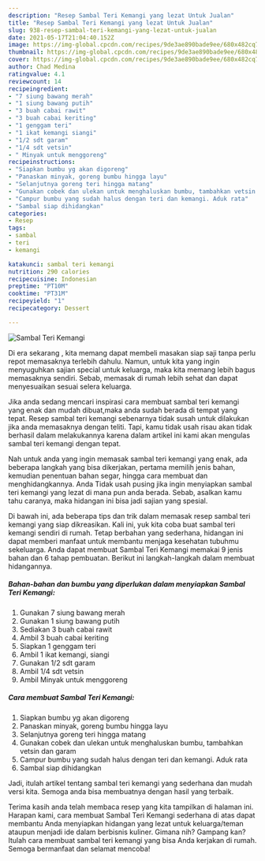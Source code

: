 ```yaml
---
description: "Resep Sambal Teri Kemangi yang lezat Untuk Jualan"
title: "Resep Sambal Teri Kemangi yang lezat Untuk Jualan"
slug: 938-resep-sambal-teri-kemangi-yang-lezat-untuk-jualan
date: 2021-05-17T21:04:40.152Z
image: https://img-global.cpcdn.com/recipes/9de3ae890bade9ee/680x482cq70/sambal-teri-kemangi-foto-resep-utama.jpg
thumbnail: https://img-global.cpcdn.com/recipes/9de3ae890bade9ee/680x482cq70/sambal-teri-kemangi-foto-resep-utama.jpg
cover: https://img-global.cpcdn.com/recipes/9de3ae890bade9ee/680x482cq70/sambal-teri-kemangi-foto-resep-utama.jpg
author: Chad Medina
ratingvalue: 4.1
reviewcount: 14
recipeingredient:
- "7 siung bawang merah"
- "1 siung bawang putih"
- "3 buah cabai rawit"
- "3 buah cabai keriting"
- "1 genggam teri"
- "1 ikat kemangi siangi"
- "1/2 sdt garam"
- "1/4 sdt vetsin"
- " Minyak untuk menggoreng"
recipeinstructions:
- "Siapkan bumbu yg akan digoreng"
- "Panaskan minyak, goreng bumbu hingga layu"
- "Selanjutnya goreng teri hingga matang"
- "Gunakan cobek dan ulekan untuk menghaluskan bumbu, tambahkan vetsin dan garam"
- "Campur bumbu yang sudah halus dengan teri dan kemangi. Aduk rata"
- "Sambal siap dihidangkan"
categories:
- Resep
tags:
- sambal
- teri
- kemangi

katakunci: sambal teri kemangi 
nutrition: 290 calories
recipecuisine: Indonesian
preptime: "PT10M"
cooktime: "PT31M"
recipeyield: "1"
recipecategory: Dessert

---
```



![Sambal Teri Kemangi](https://img-global.cpcdn.com/recipes/9de3ae890bade9ee/680x482cq70/sambal-teri-kemangi-foto-resep-utama.jpg)

Di era  sekarang , kita memang dapat membeli masakan siap saji tanpa perlu repot memasaknya terlebih dahulu. Namun, untuk kita yang ingin menyuguhkan sajian special untuk keluarga, maka kita memang lebih bagus memasaknya sendiri. Sebab, memasak di rumah lebih sehat dan dapat menyesuaikan sesuai selera keluarga.

Jika anda sedang mencari inspirasi cara membuat sambal teri kemangi yang enak dan mudah dibuat,maka anda sudah berada di tempat yang tepat. Resep sambal teri kemangi  sebenarnya tidak susah untuk dilakukan jika anda memasaknya dengan teliti. Tapi, kamu tidak usah risau akan tidak berhasil dalam melakukannya 
karena dalam artikel ini kami akan mengulas sambal teri kemangi dengan tepat.  



Nah untuk anda yang ingin memasak sambal teri kemangi yang enak, ada beberapa langkah yang bisa dikerjakan, pertama memilih jenis bahan, kemudian penentuan bahan segar, hingga cara membuat dan menghidangkannya. Anda Tidak usah pusing jika ingin menyiapkan sambal teri kemangi yang lezat di mana pun anda berada. Sebab, asalkan kamu  tahu caranya, maka hidangan ini bisa jadi sajian yang spesial.

Di bawah ini, ada beberapa tips dan trik dalam memasak resep sambal teri kemangi yang siap dikreasikan. Kali ini, yuk kita coba buat sambal teri kemangi sendiri di rumah. Tetap berbahan yang sederhana, hidangan ini dapat memberi manfaat untuk membantu menjaga kesehatan tubuhmu sekeluarga. Anda dapat membuat Sambal Teri Kemangi memakai 9 jenis bahan dan 6 tahap pembuatan. Berikut ini langkah-langkah dalam membuat hidangannya.

<!--inarticleads1-->

##### Bahan-bahan dan bumbu yang diperlukan dalam menyiapkan Sambal Teri Kemangi:

1. Gunakan 7 siung bawang merah
1. Gunakan 1 siung bawang putih
1. Sediakan 3 buah cabai rawit
1. Ambil 3 buah cabai keriting
1. Siapkan 1 genggam teri
1. Ambil 1 ikat kemangi, siangi
1. Gunakan 1/2 sdt garam
1. Ambil 1/4 sdt vetsin
1. Ambil  Minyak untuk menggoreng




<!--inarticleads2-->

##### Cara membuat Sambal Teri Kemangi:

1. Siapkan bumbu yg akan digoreng
1. Panaskan minyak, goreng bumbu hingga layu
1. Selanjutnya goreng teri hingga matang
1. Gunakan cobek dan ulekan untuk menghaluskan bumbu, tambahkan vetsin dan garam
1. Campur bumbu yang sudah halus dengan teri dan kemangi. Aduk rata
1. Sambal siap dihidangkan




Jadi, itulah artikel tentang  sambal teri kemangi  yang sederhana dan mudah versi kita. Semoga anda bisa membuatnya dengan hasil yang terbaik. 

Terima kasih anda telah membaca resep yang kita tampilkan di halaman ini. Harapan kami, cara membuat  Sambal Teri Kemangi sederhana di atas dapat membantu Anda menyiapkan hidangan yang lezat untuk keluarga/teman ataupun menjadi ide dalam berbisnis kuliner. Gimana nih? Gampang kan? Itulah cara membuat sambal teri kemangi yang bisa Anda kerjakan di rumah. Semoga bermanfaat dan selamat mencoba!

